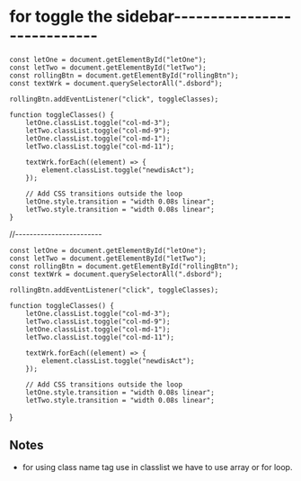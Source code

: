 # for toggle the sidebar----------------------------

    const letOne = document.getElementById("letOne");
    const letTwo = document.getElementById("letTwo");
    const rollingBtn = document.getElementById("rollingBtn");
    const textWrk = document.querySelectorAll(".dsbord");
    
    rollingBtn.addEventListener("click", toggleClasses);
    
    function toggleClasses() {
        letOne.classList.toggle("col-md-3");
        letTwo.classList.toggle("col-md-9");
        letOne.classList.toggle("col-md-1");
        letTwo.classList.toggle("col-md-11");
    
        textWrk.forEach((element) => {
            element.classList.toggle("newdisAct");
        });
    
        // Add CSS transitions outside the loop
        letOne.style.transition = "width 0.08s linear";
        letTwo.style.transition = "width 0.08s linear";
    }

//------------------------

    const letOne = document.getElementById("letOne");
    const letTwo = document.getElementById("letTwo");
    const rollingBtn = document.getElementById("rollingBtn");
    const textWrk = document.querySelectorAll(".dsbord");
    
    rollingBtn.addEventListener("click", toggleClasses);
    
    function toggleClasses() {
        letOne.classList.toggle("col-md-3");
        letTwo.classList.toggle("col-md-9");
        letOne.classList.toggle("col-md-1");
        letTwo.classList.toggle("col-md-11");
    
        textWrk.forEach((element) => {
            element.classList.toggle("newdisAct");
        });
    
        // Add CSS transitions outside the loop
        letOne.style.transition = "width 0.08s linear";
        letTwo.style.transition = "width 0.08s linear";
}

## Notes 
- for using class name tag use in classlist we have to use array or for loop.

